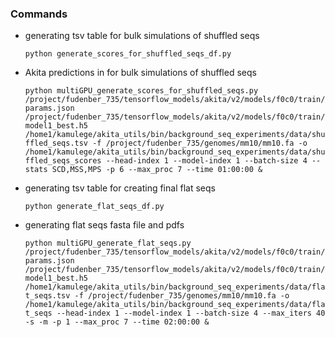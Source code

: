 ### Commands

   - generating tsv table for bulk simulations of shuffled seqs
        
        `python generate_scores_for_shuffled_seqs_df.py` 
        

   - Akita predictions in for bulk simulations of shuffled seqs

        `python multiGPU_generate_scores_for_shuffled_seqs.py /project/fudenber_735/tensorflow_models/akita/v2/models/f0c0/train/params.json /project/fudenber_735/tensorflow_models/akita/v2/models/f0c0/train/model1_best.h5 /home1/kamulege/akita_utils/bin/background_seq_experiments/data/shuffled_seqs.tsv -f /project/fudenber_735/genomes/mm10/mm10.fa -o /home1/kamulege/akita_utils/bin/background_seq_experiments/data/shuffled_seqs_scores --head-index 1 --model-index 1 --batch-size 4 --stats SCD,MSS,MPS -p 6 --max_proc 7 --time 01:00:00 &`
        
        
        
        
        
   - generating tsv table for creating final flat seqs
   
      `python generate_flat_seqs_df.py`
     

   - generating flat seqs fasta file and pdfs

        `python multiGPU_generate_flat_seqs.py /project/fudenber_735/tensorflow_models/akita/v2/models/f0c0/train/params.json /project/fudenber_735/tensorflow_models/akita/v2/models/f0c0/train/model1_best.h5 /home1/kamulege/akita_utils/bin/background_seq_experiments/data/flat_seqs.tsv -f /project/fudenber_735/genomes/mm10/mm10.fa -o /home1/kamulege/akita_utils/bin/background_seq_experiments/data/flat_seqs --head-index 1 --model-index 1 --batch-size 4 --max_iters 40 -s -m -p 1 --max_proc 7 --time 02:00:00 &`
        
